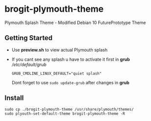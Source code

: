 # brogit-plymouth-theme
Plymouth Splash Theme - Modified Debian 10 FuturePrototype Theme

## Getting Started

- Use **preview.sh** to view actual Plymouth splash

- If you cant see any splash u have to activate it first in **grub** _/etc/default/grub_

	```
	GRUB_CMDLINE_LINUX_DEFAULT="quiet splash"
	```
	
	Dont forget to use `sudo update-grub` after changes in **grub**

## Install

```
sudo cp ./brogit-plymouth-theme /usr/share/plymouth/themes/
sudo plyouth-set-default-theme brogit-plymouth-theme -R
```
